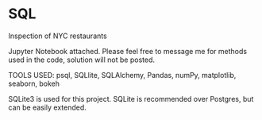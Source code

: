 # SQL
Inspection of NYC restaurants

Jupyter Notebook attached. Please feel free to message me for methods used in the code, solution will not be posted.

TOOLS USED: psql, SQLlite, SQLAlchemy, Pandas, numPy, matplotlib, seaborn, bokeh

SQLite3 is used for this project. SQLite is recommended over Postgres, but can be easily extended.

